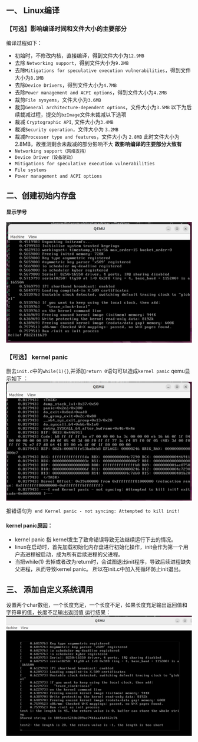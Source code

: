## 一、 Linux编译
### 【可选】影响编译时间和文件大小的主要部分
编译过程如下：
- 初始时，不修改内核，直接编译，得到文件大小为`12.9MB`
- 去除 `Networking support`，得到文件大小为`9.2MB`
- 去除`Mitigations for speculative execution vulnerabilities`，得到文件大小为`8.1MB`
- 去除`Device Drivers`，得到文件大小为`4.7MB`
- 去除`Power management and ACPI options`，得到文件大小为`4.2MB`
- 裁剪`File sysyems`，文件大小为`3.6MB`
- 裁剪`General architecture-dependent options`，文件大小为`3.5MB`
以下为后续裁减过程，提交的`bzImage`文件未裁减以下选项
- 裁减 `Cryptographic API`, 文件大小为`3.4MB`
- 裁减`Security operation`，文件大小为 `3.2MB`
- 裁减`Processor type and features`，文件大小为 `2.8MB`
此时文件大小为2.8MB，故推测剩余未裁减的部分影响不大
**故影响编译的主要部分大致有**
- `Networking support（网络支持）` 
- `Device Driver（设备驱动）`
- `Mitigations for speculative execution vulnerabilities`
- `File systems`
- `Power management and ACPI options` 
## 二、创建初始内存盘
#### 显示学号
![stuID](pic/stuID.png)
### 【可选】 kernel panic
删去`init.c`中的`while(1){}`,并添加`return 0`语句可以造成`kernel panic`
qemu显示如下 ：
![kernel  panic](pic/kernel_panic.png)

报错语句为` end Kernel panic - not syncing: Attempted to kill init!`
#### **kernel panic原因**： 
- kernel panic 指 kernel发生了致命错误导致无法继续运行下去的情况。
- linux在启动时，首先加载初始化内存盘进行初始化操作，init会作为第一个用户态进程被启动，成为所有后续进程的父进程。
- 当把while(1) 去掉或者改为return时，会试图退出init程序，导致后续进程缺失父进程，从而导致kernel panic。
所以在init.c中加入死循环防止init退出。
## 三、 添加自定义系统调用
 设置两个char数组，一个长度充足，一个长度不足，如果长度充足输出返回值和字符串的值，长度不足输出返回值
 运行结果：
![testSyscall](pic/testSyscall.png)
